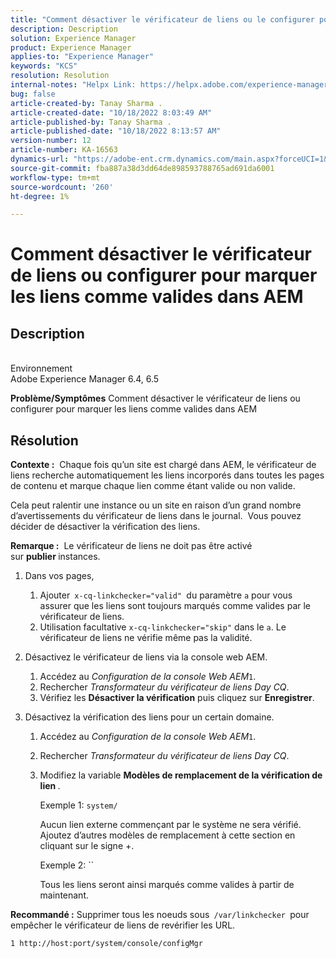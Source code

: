 ```yaml
---
title: "Comment désactiver le vérificateur de liens ou le configurer pour marquer les liens comme valides dans AEM"
description: Description
solution: Experience Manager
product: Experience Manager
applies-to: "Experience Manager"
keywords: "KCS"
resolution: Resolution
internal-notes: "Helpx Link: https://helpx.adobe.com/experience-manager/kb/how-to-configure-linkchecker-tomark-alllinks-asvalid.html"
bug: false
article-created-by: Tanay Sharma .
article-created-date: "10/18/2022 8:03:49 AM"
article-published-by: Tanay Sharma .
article-published-date: "10/18/2022 8:13:57 AM"
version-number: 12
article-number: KA-16563
dynamics-url: "https://adobe-ent.crm.dynamics.com/main.aspx?forceUCI=1&pagetype=entityrecord&etn=knowledgearticle&id=25976761-bb4e-ed11-bba2-0022480868ff"
source-git-commit: fba887a38d3dd64de898593788765ad691da6001
workflow-type: tm+mt
source-wordcount: '260'
ht-degree: 1%

---
```


# Comment désactiver le vérificateur de liens ou configurer pour marquer les liens comme valides dans AEM

## Description

<br>Environnement<br>
Adobe Experience Manager 6.4, 6.5


<b>Problème/Symptômes</b>
Comment désactiver le vérificateur de liens ou configurer pour marquer les liens comme valides dans AEM


## Résolution


<b>Contexte :</b>  Chaque fois qu’un site est chargé dans AEM, le vérificateur de liens recherche automatiquement les liens incorporés dans toutes les pages de contenu et marque chaque lien comme étant valide ou non valide.

Cela peut ralentir une instance ou un site en raison d’un grand nombre d’avertissements du vérificateur de liens dans le journal.  Vous pouvez décider de désactiver la vérification des liens.

<b>Remarque :</b>  Le vérificateur de liens ne doit pas être activé sur <b>publier </b>instances.



1. Dans vos pages,
   1. Ajouter` x-cq-linkchecker="valid" `du paramètre `a` pour vous assurer que les liens sont toujours marqués comme valides par le vérificateur de liens.
   2. Utilisation facultative `x-cq-linkchecker="skip"` dans le `a`. Le vérificateur de liens ne vérifie même pas la validité.
2. Désactivez le vérificateur de liens via la console web AEM.
   1. Accédez au *Configuration de la console Web AEM*`1`.
   2. Rechercher *Transformateur du vérificateur de liens Day CQ*.
   3. Vérifiez les <b>Désactiver la vérification</b> puis cliquez sur <b>Enregistrer</b>.
3. Désactivez la vérification des liens pour un certain domaine.

   1. Accédez au *Configuration de la console Web AEM*`1`.
   2. Rechercher *Transformateur du vérificateur de liens Day CQ*.
   3. Modifiez la variable <b>Modèles de remplacement de la vérification de lien </b>.



      Exemple 1: `system/`

      Aucun lien externe commençant par le système ne sera vérifié.  Ajoutez d’autres modèles de remplacement à cette section en cliquant sur le signe +. 



      Exemple 2: ``

      Tous les liens seront ainsi marqués comme valides à partir de maintenant.




<b>Recommandé :</b> Supprimer tous les noeuds sous` /var/linkchecker `pour empêcher le vérificateur de liens de revérifier les URL.

`1 http://host:port/system/console/configMgr`
